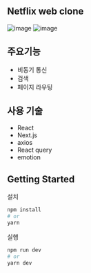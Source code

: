 ## Netflix web clone

![image](https://user-images.githubusercontent.com/77627957/224488164-0d81255c-3e6e-4560-a39a-05b8607dcfef.png)
![image](https://user-images.githubusercontent.com/77627957/224488207-81a11f20-4523-4ba2-a87b-1c4d80fcdaba.png)


## 주요기능

* 비동기 통신
* 검색
* 페이지 라우팅

## 사용 기술

* React
* Next.js
* axios
* React query
* emotion

## Getting Started

설치
```bash
npm install
# or
yarn
```

실행
```bash
npm run dev
# or
yarn dev
```
